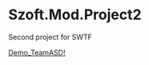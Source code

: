 # Szoft.Mod.Project2
Second project for SWTF



[Demo_TeamASD!](https://szlevi1998.github.io/Szoft.Mod.Project2/demo/home.html)

